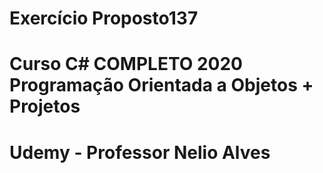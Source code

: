 # Exercício Proposto137
# Curso C# COMPLETO 2020 Programação Orientada a Objetos + Projetos
# Udemy - Professor Nelio Alves
